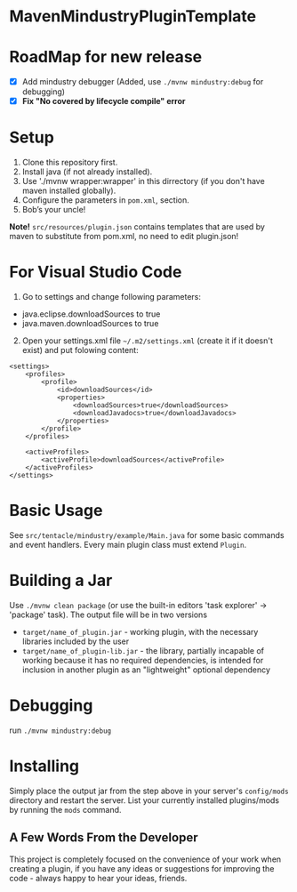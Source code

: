 # **MavenMindustryPluginTemplate**

# RoadMap for new release

- [x] Add mindustry debugger (Added, use `./mvnw mindustry:debug` for debugging)
- [x] **Fix "No covered by lifecycle compile" error**

# Setup

1. Clone this repository first.
2. Install java (if not already installed).
3. Use './mvnw wrapper:wrapper' in this dirrectory (if you don't have maven installed globally).
4. Configure the parameters in `pom.xml`, <properties> section.
5. Bob’s your uncle!

**Note!** `src/resources/plugin.json` contains templates that are used by maven to substitute from pom.xml, no need to edit plugin.json!

# For Visual Studio Code

1. Go to settings and change following parameters:
* java.eclipse.downloadSources to true
* java.maven.downloadSources to true

2. Open your settings.xml file `~/.m2/settings.xml` (create it if it doesn't exist) and  put folowing content:
```
<settings>
    <profiles>
        <profile>
            <id>downloadSources</id>
            <properties>
                <downloadSources>true</downloadSources>
                <downloadJavadocs>true</downloadJavadocs>
            </properties>
        </profile>
    </profiles>

    <activeProfiles>
        <activeProfile>downloadSources</activeProfile>
    </activeProfiles>
</settings>
```

# Basic Usage

See `src/tentacle/mindustry/example/Main.java` for some basic commands and event handlers.
Every main plugin class must extend `Plugin`.

# Building a Jar

Use `./mvnw clean package` (or use the built-in editors 'task explorer' -> 'package' task).
The output file will be in two versions

* `target/name_of_plugin.jar` - working plugin, with the necessary libraries included by the user
* `target/name_of_plugin-lib.jar` - the library, partially incapable of working because it has no required dependencies, is intended for inclusion in another plugin as an "lightweight" optional dependency

# Debugging

run `./mvnw mindustry:debug`

# Installing

Simply place the output jar from the step above in your server's `config/mods` directory and restart the server.
List your currently installed plugins/mods by running the `mods` command.



## **A Few Words From the Developer**

This project is completely focused on the convenience of your work when creating a plugin, if you have any ideas or suggestions for improving the code - always happy to hear your ideas, friends.
